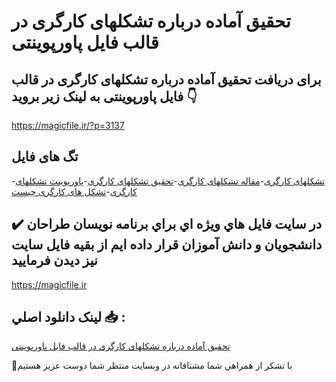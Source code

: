 # تحقیق آماده درباره تشکلهای کارگری در قالب فایل پاورپوینتی

## برای دریافت تحقیق آماده درباره تشکلهای کارگری در قالب فایل پاورپوینتی به لینک زیر بروید 👇

https://magicfile.ir/?p=3137

## تگ های فایل

-[تشکلهای کارگری](https://magicfile.ir/product/%d8%aa%d8%ad%d9%82%db%8c%d9%82-%d8%aa%d8%b4%da%a9%d9%84%d9%87%d8%a7%db%8c-%da%a9%d8%a7%d8%b1%da%af%d8%b1%db%8c-%d8%af%d8%b1-%d9%82%d8%a7%d9%84%d8%a8-%d9%81%d8%a7%db%8c%d9%84-%d9%be%d8%a7%d9%88%d8%b1%d9%be%d9%88%db%8c%d9%86%d8%aa/)-[مقاله تشکلهای کارگری](https://magicfile.ir/product/%d8%aa%d8%ad%d9%82%db%8c%d9%82-%d8%aa%d8%b4%da%a9%d9%84%d9%87%d8%a7%db%8c-%da%a9%d8%a7%d8%b1%da%af%d8%b1%db%8c-%d8%af%d8%b1-%d9%82%d8%a7%d9%84%d8%a8-%d9%81%d8%a7%db%8c%d9%84-%d9%be%d8%a7%d9%88%d8%b1%d9%be%d9%88%db%8c%d9%86%d8%aa/)-[تحقیق تشکلهای کارگری](https://magicfile.ir/product/%d8%aa%d8%ad%d9%82%db%8c%d9%82-%d8%aa%d8%b4%da%a9%d9%84%d9%87%d8%a7%db%8c-%da%a9%d8%a7%d8%b1%da%af%d8%b1%db%8c-%d8%af%d8%b1-%d9%82%d8%a7%d9%84%d8%a8-%d9%81%d8%a7%db%8c%d9%84-%d9%be%d8%a7%d9%88%d8%b1%d9%be%d9%88%db%8c%d9%86%d8%aa/)-[پاورپوینت تشکلهای کارگری](https://magicfile.ir/product/%d8%aa%d8%ad%d9%82%db%8c%d9%82-%d8%aa%d8%b4%da%a9%d9%84%d9%87%d8%a7%db%8c-%da%a9%d8%a7%d8%b1%da%af%d8%b1%db%8c-%d8%af%d8%b1-%d9%82%d8%a7%d9%84%d8%a8-%d9%81%d8%a7%db%8c%d9%84-%d9%be%d8%a7%d9%88%d8%b1%d9%be%d9%88%db%8c%d9%86%d8%aa/)-[تشکل های کارگری چیست](https://magicfile.ir/product/%d8%aa%d8%ad%d9%82%db%8c%d9%82-%d8%aa%d8%b4%da%a9%d9%84%d9%87%d8%a7%db%8c-%da%a9%d8%a7%d8%b1%da%af%d8%b1%db%8c-%d8%af%d8%b1-%d9%82%d8%a7%d9%84%d8%a8-%d9%81%d8%a7%db%8c%d9%84-%d9%be%d8%a7%d9%88%d8%b1%d9%be%d9%88%db%8c%d9%86%d8%aa/)

## ✔️ در سايت فايل هاي ويژه اي براي برنامه نويسان طراحان دانشجويان و دانش آموزان قرار داده ايم از بقيه فايل سايت نيز ديدن فرماييد

https://magicfile.ir


## لينک دانلود اصلي 📥 :

[تحقیق آماده درباره تشکلهای کارگری در قالب فایل پاورپوینتی](https://magicfile.ir/product/%d8%aa%d8%ad%d9%82%db%8c%d9%82-%d8%aa%d8%b4%da%a9%d9%84%d9%87%d8%a7%db%8c-%da%a9%d8%a7%d8%b1%da%af%d8%b1%db%8c-%d8%af%d8%b1-%d9%82%d8%a7%d9%84%d8%a8-%d9%81%d8%a7%db%8c%d9%84-%d9%be%d8%a7%d9%88%d8%b1%d9%be%d9%88%db%8c%d9%86%d8%aa/) 


🙏با تشکر از همراهي شما مشتاقانه در وبسایت منتظر شما دوست عزیز هستیم


